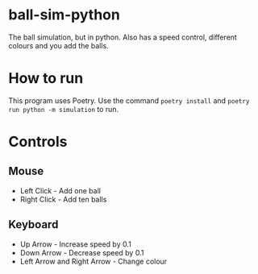 # ball-sim-python
The ball simulation, but in python. Also has a speed control, different colours and you add the balls.

# How to run
This program uses Poetry.
Use the command `poetry install` and `poetry run python -m simulation` to run.

# Controls
## Mouse
- Left Click - Add one ball
- Right Click - Add ten balls

## Keyboard
- Up Arrow - Increase speed by 0.1
- Down Arrow - Decrease speed by 0.1
- Left Arrow and Right Arrow - Change colour 
